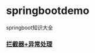 # springbootdemo
springboot知识大全
###  [拦截器+异常处理](https://github.com/zhangyuting11/springbootdemo/blob/master/interceptor/README.md)
